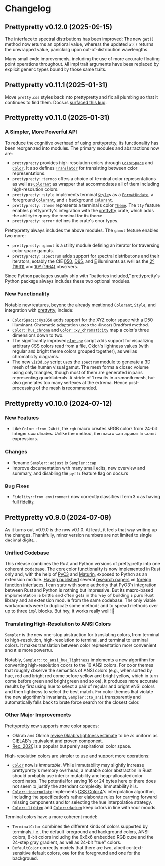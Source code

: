 # Changelog

## Prettypretty v0.12.0 (2025-09-15)

The interface to spectral distributions has been improved: The new `get()`
method now returns an optional value, whereas the updated `at()` returns the
unwrapped value, panicking upon out-of-distribution wavelengths.

Many small code improvements, including the use of more accurate floating point
operations throughout. All impl trait arguments have been replaced by explicit
generic types bound by those same traits.


## Prettypretty v0.11.1 (2025-01-31)

Move `pretty.css` styles back into prettypretty and fix all plumbing so that it
continues to find them. Docs.rs [surfaced this
bug](https://docs.rs/crate/prettypretty/0.11.0/builds/1693391).


## Prettypretty v0.11.0 (2025-01-31)

### A Simpler, More Powerful API

To reduce the cognitive overhead of using prettypretty, its functionality has
been reorganized into modules. The primary modules and abstractions now are:

  * `prettypretty` provides high-resolution colors through
    [`ColorSpace`](https://apparebit.github.io/prettypretty/prettypretty/enum.ColorSpace.html)
    and
    [`Color`](https://apparebit.github.io/prettypretty/prettypretty/struct.Color.html).
    It also defines
    [`Translator`](https://apparebit.github.io/prettypretty/prettypretty/trans/struct.Translator.html)
    for translating between color representations.
  * `prettypretty::termco` offers a choice of terminal color representations as
    well as
    [`Colorant`](https://apparebit.github.io/prettypretty/prettypretty/termco/enum.Colorant.html)
    as wrapper that accommodates all of them including high-resolution colors.
  * `prettypretty::style` implements terminal
    [`Style`](https://apparebit.github.io/prettypretty/prettypretty/style/struct.Style.html)s
    as a
    [`FormatUpdate`](https://apparebit.github.io/prettypretty/prettypretty/style/struct.FormatUpdate.html),
    a foreground
    [`Colorant`](https://apparebit.github.io/prettypretty/prettypretty/termco/enum.Colorant.html),
    and a background
    [`Colorant`](https://apparebit.github.io/prettypretty/prettypretty/termco/enum.Colorant.html).
  * `prettypretty::theme` represents a terminal's color
    [`Theme`](https://apparebit.github.io/prettypretty/prettypretty/theme/struct.Theme.html).
    The `tty` feature enables prettypretty's integration with the
    [prettytty](https://crates.io/crates/prettytty) crate, which adds the
    ability to query the terminal for its theme.
  * `prettypretty::error` defines the crate's error types.

Prettypretty always includes the above modules. The `gamut` feature enables two
more:

  - `prettypretty::gamut` is a utility module defining an iterator for
    traversing color space gamuts.
  - `prettypretty::spectrum` adds support for spectral distributions and their
    iterators, notably the CIE
    [D50](https://apparebit.github.io/prettypretty/prettypretty/spectrum/constant.CIE_ILLUMINANT_D50.html),
    [D65](https://apparebit.github.io/prettypretty/prettypretty/spectrum/constant.CIE_ILLUMINANT_D65.html),
    and
    [E](https://apparebit.github.io/prettypretty/prettypretty/spectrum/constant.CIE_ILLUMINANT_E.html)
    illuminants as well as the [2º
    (1931)](https://apparebit.github.io/prettypretty/prettypretty/spectrum/constant.CIE_OBSERVER_2DEG_1931.html)
    and [10º
    (1964)](https://apparebit.github.io/prettypretty/prettypretty/spectrum/constant.CIE_OBSERVER_10DEG_1964.html)
    observers.

Since Python packages usually ship with "batteries included," prettypretty's
Python package always includes these two optional modules.


### New Functionality

Notable new features, beyond the already mentioned
[`Colorant`](https://apparebit.github.io/prettypretty/prettypretty/termco/enum.Colorant.html),
[`Style`](https://apparebit.github.io/prettypretty/prettypretty/style/struct.Style.html),
and integration with [prettytty](https://crates.io/crates/prettytty), include:

  * [`ColorSpace::XyzD50`](https://apparebit.github.io/prettypretty/prettypretty/enum.ColorSpace.html#variant.XyzD50)
    adds support for the XYZ color space with a D50 illuminant. Chromatic
    adaptation uses the (linear) Bradford method.
  * [`Color::hue_chroma`](https://apparebit.github.io/prettypretty/prettypretty/struct.Color.html#method.hue_chroma)
    and
    [`Color::xy_chromaticity`](https://apparebit.github.io/prettypretty/prettypretty/struct.Color.html#method.xy_chromaticity)
    map a color's three dimensions down to two.
  * The significantly improved
    [`plot.py`](https://github.com/apparebit/prettypretty/blob/main/prettypretty/plot.py)
    script adds support for visualizing arbitrary CSS colors read from a file,
    Oklch's lightness values (with regular and bright theme colors grouped
    together), as well as chromaticity diagrams.
  * The new
    [`viz3d.py`](https://github.com/apparebit/prettypretty/blob/main/prettypretty/viz3d.py)
    script uses the `spectrum` module to generate a 3D mesh of the human visual
    gamut. The mesh forms a closed volume using only triangles, though most of
    them are generated in pairs representing quadrilaterals. A stride of 1
    results in a smooth mesh, but also generates too many vertexes at the
    extrema. Hence post-processing of the mesh is recommended.


## Prettypretty v0.10.0 (2024-07-12)

### New Features

  * Like `Color::from_24bit`, the `rgb` macro creates sRGB colors from 24-bit
    integer coordinates. Unlike the method, the macro can appear in const
    expressions.


### Changes

  * Rename `Sampler::adjust` to `Sampler::cap`
  * Improve documentation with many small edits, new overview and summary,
    and disabling the `pyffi` feature flag on docs.rs


### Bug Fixes

  * `Fidelity::from_environment` now correctly classifies iTerm 3.x as having
    full fidelity.


## Prettypretty v0.9.0 (2024-07-09)

As it turns out, v0.9.0 is the new v0.1.0. At least, it feels that way writing
up the changes. Thankfully, minor version numbers are not limited to single
decimal digits…

### Unified Codebase

This release combines the Rust and Python versions of prettypretty into one
coherent codebase. The core color functionality is now implemented in Rust only
and, with the help of [PyO3](https://pyo3.rs/v0.22.0/) and
[Maturin](https://www.maturin.rs), exposed to Python as an extension module.
[Having published](https://dl.acm.org/doi/10.1145/1297027.1297030) several
[research papers](https://dl.acm.org/doi/10.1145/1640089.1640105) on [foreign
function interfaces](https://dl.acm.org/doi/10.1145/1806596.1806601), I can
state with some authority that PyO3's integration between Rust and Python is
nothing but impressive. But its macro-based implementation is brittle and often
gets in the way of building a pure Rust library and an extension module from the
same codebase. The only viable workarounds were to duplicate some methods and to
spread methods over up to three `impl` blocks. But hey, it works really well! 🎉

### Translating High-Resolution to ANSI Colors

`Sampler` is the new one-stop abstraction for translating colors, from terminal
to high-resolution, high-resolution to terminal, and terminal to terminal
colors. It makes translation between color representation more convenient and it
is more powerful.

Notably, `Sampler::to_ansi_hue_lightness` implements a new algorithm for
converting high-resolution colors to the 16 ANSI colors. For color themes that
roughly observe the semantics of ANSI colors (e.g., when sorted by hue, red and
bright red come before yellow and bright yellow, which in turn come before green
and bright green and so on), it produces more accurate results by first using
hue to select a pair of regular and bright ANSI colors and then lightness to
select the best match. For color themes that violate the new algorithm's
invariants, `Sampler::to_ansi` transparently and automatically falls back to
brute force search for the closest color.

### Other Major Improvements

Prettypretty now supports more color spaces:

  - Oklrab and Oklrch [revise Oklab's lightness
    estimate](https://bottosson.github.io/posts/colorpicker/#intermission---a-new-lightness-estimate-for-oklab)
    to be as uniform as CIELAB's equivalent and proven component.
  - [Rec. 2020](https://en.wikipedia.org/wiki/Rec._2020) is a popular but purely
    aspirational color space.

High-resolution colors are simpler to use and support more operations:

  - [`Color`](https://apparebit.github.io/prettypretty/prettypretty/struct.Color.html)
    now is *immutable*. While immutability may slightly increase prettypretty's
    memory overhead, a mutable color abstraction in Rust should probably use
    interior mutability and heap-allocated color coordinates. The potential for
    saving 16 or 24 bytes here or there does not seem to justify the attendant
    complexity. Immutability it is.
  - [`Color::interpolate`](https://apparebit.github.io/prettypretty/prettypretty/struct.Color.html#method.interpolate)
    implements [CSS Color 4](https://www.w3.org/TR/css-color-4/#interpolation)'s
    interpolation algorithm, including the specification's rather elaborate
    rules for carrying forward missing components and for selecting the hue
    interpolation strategy.
  - [`Color::lighten`](https://apparebit.github.io/prettypretty/prettypretty/struct.Color.html#method.lighten)
    and
    [`Color::darken`](https://apparebit.github.io/prettypretty/prettypretty/struct.Color.html#method.darken)
    keep colors in line with your moods.

Terminal colors have a more coherent model:

  - `TerminalColor` combines the different kinds of colors supported by
    terminals, i.e., the default foreground and background colors, ANSI colors,
    8-bit colors including the 6x6x6 embedded RGB cube and the 24-step gray
    gradient, as well as 24-bit "true" colors.
  - `DefaultColor` correctly models that there are two, albeit context-sensitive
    default colors, one for the foreground and one for the background.


